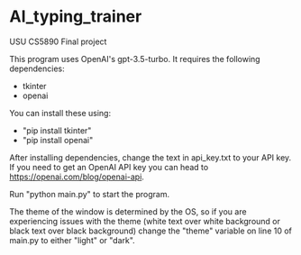 # AI_typing_trainer
USU CS5890 Final project

This program uses OpenAI's gpt-3.5-turbo. It requires the following dependencies:
- tkinter
- openai

You can install these using:
- "pip install tkinter"
- "pip install openai"

After installing dependencies, change the text in api_key.txt to your API key. If you need to get an OpenAI API key you can head to https://openai.com/blog/openai-api.

Run "python main.py" to start the program.

The theme of the window is determined by the OS, so if you are experiencing issues with the theme (white text over white background or black text over black background) change the "theme" variable on line 10 of main.py to either "light" or "dark".